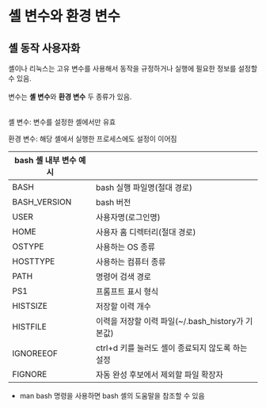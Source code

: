 # 셸 변수와 환경 변수
## 셸 동작 사용자화
셸이나 리눅스는 고유 변수를 사용해서 동작을 규정하거나 실행에 필요한 정보를 설정할 수 있음. 
<br/> 
<br/>
변수는 **셸 변수**와 **환경 변수** 두 종류가 있음.
<br/> 
<br/>

셸 변수: 변수를 설정한 셸에서만 유효

환경 변수: 해당 셸에서 실행한 프로세스에도 설정이 이어짐

|bash 셸 내부 변수 예시||
|----|---|
| BASH | bash 실행 파일명(절대 경로) |
| BASH_VERSION | bash 버전 |
| USER | 사용자명(로그인명) |
| HOME | 사용자 홈 디렉터리(절대 경로) |
| OSTYPE | 사용하는 OS 종류 |
| HOSTTYPE | 사용하는 컴퓨터 종류 |
| PATH | 명령어 검색 경로 |
| PS1 | 프롬프트 표시 형식 |
| HISTSIZE | 저장할 이력 개수 |
| HISTFILE | 이력을 저장할 이력 파일(~/.bash_history가 기본값) |
| IGNOREEOF | ctrl+d 키를 눌러도 셸이 종료되지 않도록 하는 설정 |
| FIGNORE | 자동 완성 후보에서 제외할 파일 확장자 |

- man bash 명령을 사용하면 bash 셸의 도움말을 참조할 수 있음
